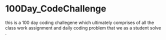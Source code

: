 # 100Day_CodeChallenge
this is a 100 day coding challegene which ultimately comprises of all 
the class work assignment and daily coding problem that we as a student solve .
